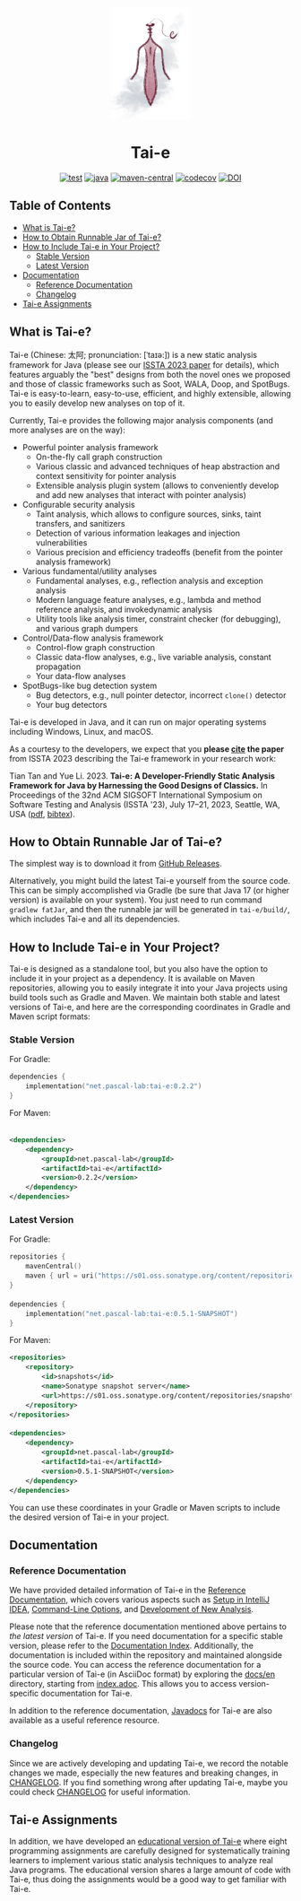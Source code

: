 <div align="center">
  <img src="tai-e-logo.png" height="200">

# Tai-e

[![test](https://github.com/pascal-lab/Tai-e/actions/workflows/test.yml/badge.svg)](https://github.com/pascal-lab/Tai-e/actions/workflows/test.yml)
[![java](https://img.shields.io/badge/Java-17-informational)](http://openjdk.java.net/)
[![maven-central](https://img.shields.io/badge/dynamic/xml.svg?label=maven-central&color=f1834d&query=//metadata/versioning/latest&url=https://repo1.maven.org/maven2/net/pascal-lab/tai-e/maven-metadata.xml)](https://search.maven.org/artifact/net.pascal-lab/tai-e)
[![codecov](https://codecov.io/gh/pascal-lab/Tai-e/branch/master/graph/badge.svg)](https://codecov.io/gh/pascal-lab/Tai-e)
[![DOI](https://img.shields.io/badge/DOI-10.1145/3597926.3598120-blue)](https://doi.org/10.1145/3597926.3598120)
</div>

## Table of Contents

- [What is Tai-e?](#what-is-tai-e)
- [How to Obtain Runnable Jar of Tai-e?](#how-to-obtain-runnable-jar-of-tai-e)
- [How to Include Tai-e in Your Project?](#how-to-include-tai-e-in-your-project)
    - [Stable Version](#stable-version)
    - [Latest Version](#latest-version)
- [Documentation](#documentation)
    - [Reference Documentation](#reference-documentation)
    - [Changelog](#changelog)
- [Tai-e Assignments](#tai-e-assignments)

## What is Tai-e?

Tai-e (Chinese: 太阿; pronunciation: [ˈtaɪə:]) is a new static analysis framework for Java (please see our [ISSTA 2023 paper](https://cs.nju.edu.cn/tiantan/papers/issta2023.pdf) for details), which features arguably the "best" designs from both the novel ones we proposed and those of classic frameworks such as Soot, WALA, Doop, and SpotBugs.
Tai-e is easy-to-learn, easy-to-use, efficient, and highly extensible, allowing you to easily develop new analyses on top of it.

Currently, Tai-e provides the following major analysis components (and more analyses are on the
way):

- Powerful pointer analysis framework
  - On-the-fly call graph construction
  - Various classic and advanced techniques of heap abstraction and context sensitivity for pointer analysis
  - Extensible analysis plugin system (allows to conveniently develop and add new analyses that interact with pointer analysis)
- Configurable security analysis
  - Taint analysis, which allows to configure sources, sinks, taint transfers, and sanitizers
  - Detection of various information leakages and injection vulnerabilities
  - Various precision and efficiency tradeoffs (benefit from the pointer analysis framework)
- Various fundamental/utility analyses
  - Fundamental analyses, e.g., reflection analysis and exception analysis
  - Modern language feature analyses, e.g., lambda and method reference analysis, and invokedynamic analysis
  - Utility tools like analysis timer, constraint checker (for debugging), and various graph dumpers
- Control/Data-flow analysis framework
  - Control-flow graph construction
  - Classic data-flow analyses, e.g., live variable analysis, constant propagation
  - Your data-flow analyses
- SpotBugs-like bug detection system
  - Bug detectors, e.g., null pointer detector, incorrect `clone()` detector
  - Your bug detectors

Tai-e is developed in Java, and it can run on major operating systems including Windows, Linux, and macOS.

As a courtesy to the developers, we expect that you **please [cite](CITATION.bib) the paper** from ISSTA 2023 describing the Tai-e framework in your research work:

Tian Tan and Yue Li. 2023.
**Tai-e: A Developer-Friendly Static Analysis Framework for Java by Harnessing the Good Designs of Classics.**
In Proceedings of the 32nd ACM SIGSOFT International Symposium on Software Testing and Analysis (ISSTA '23), July 17–21, 2023, Seattle, WA, USA ([pdf](https://cs.nju.edu.cn/tiantan/papers/issta2023.pdf), [bibtex](CITATION.bib)).

## How to Obtain Runnable Jar of Tai-e?
The simplest way is to download it from [GitHub Releases](https://github.com/pascal-lab/Tai-e/releases).

Alternatively, you might build the latest Tai-e yourself from the source code. This can be simply accomplished via Gradle (be sure that Java 17 (or higher version) is available on your system).
You just need to run command `gradlew fatJar`, and then the runnable jar will be generated in `tai-e/build/`, which includes Tai-e and all its dependencies.

## How to Include Tai-e in Your Project?
Tai-e is designed as a standalone tool, but you also have the option to include it in your project as a dependency.
It is available on Maven repositories, allowing you to easily integrate it into your Java projects using build tools such as Gradle and Maven.
We maintain both stable and latest versions of Tai-e, and here are the corresponding coordinates in Gradle and Maven script formats:

### Stable Version
For Gradle:

```kotlin
dependencies {
    implementation("net.pascal-lab:tai-e:0.2.2")
}
```

For Maven:

```xml

<dependencies>
    <dependency>
        <groupId>net.pascal-lab</groupId>
        <artifactId>tai-e</artifactId>
        <version>0.2.2</version>
    </dependency>
</dependencies>
```

### Latest Version

For Gradle:

```kotlin
repositories {
    mavenCentral()
    maven { url = uri("https://s01.oss.sonatype.org/content/repositories/snapshots/") }
}

dependencies {
    implementation("net.pascal-lab:tai-e:0.5.1-SNAPSHOT")
}
```

For Maven:

```xml
<repositories>
    <repository>
        <id>snapshots</id>
        <name>Sonatype snapshot server</name>
        <url>https://s01.oss.sonatype.org/content/repositories/snapshots/</url>
    </repository>
</repositories>

<dependencies>
    <dependency>
        <groupId>net.pascal-lab</groupId>
        <artifactId>tai-e</artifactId>
        <version>0.5.1-SNAPSHOT</version>
    </dependency>
</dependencies>
```

You can use these coordinates in your Gradle or Maven scripts to include the desired version of Tai-e in your project.

## Documentation

### Reference Documentation

We have provided detailed information of Tai-e in the [Reference Documentation](http://tai-e.pascal-lab.net/docs/current/reference/en/index.html), which covers various aspects such as [Setup in IntelliJ IDEA](http://tai-e.pascal-lab.net/docs/current/reference/en/setup-in-intellij-idea.html), [Command-Line Options](http://tai-e.pascal-lab.net/docs/current/reference/en/command-line-options.html), and [Development of New Analysis](http://tai-e.pascal-lab.net/docs/current/reference/en/develop-new-analysis.html).

Please note that the reference documentation mentioned above pertains to *the latest version* of Tai-e.
If you need documentation for a specific stable version, please refer to the [Documentation Index](https://tai-e.pascal-lab.net/docs).
Additionally, the documentation is included within the repository and maintained alongside the source code.
You can access the reference documentation for a particular version of Tai-e (in AsciiDoc format) by exploring the [docs/en](docs/en) directory, starting from [index.adoc](docs/en/index.adoc).
This allows you to access version-specific documentation for Tai-e.

In addition to the reference
documentation, [Javadocs](https://tai-e.pascal-lab.net/docs/current/api/index.html) for Tai-e are
also available as a useful reference resource.

### Changelog
Since we are actively developing and updating Tai-e, we record the notable changes we made, especially the new features and breaking changes, in [CHANGELOG](CHANGELOG.md).
If you find something wrong after updating Tai-e, maybe you could check [CHANGELOG](CHANGELOG.md) for useful information.

## Tai-e Assignments
In addition, we have developed an [educational version of Tai-e](http://tai-e.pascal-lab.net/en/intro/overview.html) where eight programming assignments are carefully designed for systematically training learners to implement various static analysis techniques to analyze real Java programs.
The educational version shares a large amount of code with Tai-e, thus doing the assignments would be a good way to get familiar with Tai-e.
